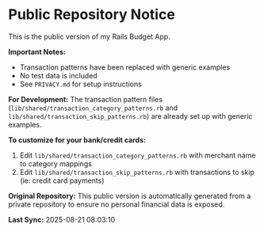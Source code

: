 # Public Repository Notice

This is the public version of my Rails Budget App. 

**Important Notes:**
- Transaction patterns have been replaced with generic examples
- No test data is included
- See `PRIVACY.md` for setup instructions

**For Development:**
The transaction pattern files (`lib/shared/transaction_category_patterns.rb` and `lib/shared/transaction_skip_patterns.rb`) are already set up with generic examples. 

**To customize for your bank/credit cards:**
1. Edit `lib/shared/transaction_category_patterns.rb` with merchant name to category mappings
2. Edit `lib/shared/transaction_skip_patterns.rb` with transactions to skip (ie: credit card payments)

**Original Repository:**
This public version is automatically generated from a private repository to ensure no personal financial data is exposed.

**Last Sync:** 2025-08-21 08:03:10
